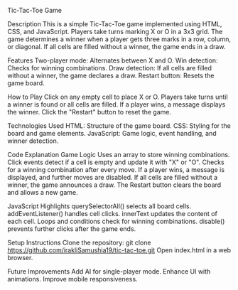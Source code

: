 Tic-Tac-Toe Game

Description
This is a simple Tic-Tac-Toe game implemented using HTML, CSS, and JavaScript. Players take turns marking X or O in a 3x3 grid. The game determines a winner when a player gets three marks in a row, column, or diagonal. 
If all cells are filled without a winner, the game ends in a draw.

Features
Two-player mode: Alternates between X and O.
Win detection: Checks for winning combinations.
Draw detection: If all cells are filled without a winner, the game declares a draw.
Restart button: Resets the game board.

How to Play
Click on any empty cell to place X or O.
Players take turns until a winner is found or all cells are filled.
If a player wins, a message displays the winner.
Click the "Restart" button to reset the game.

Technologies Used
HTML: Structure of the game board.
CSS: Styling for the board and game elements.
JavaScript: Game logic, event handling, and winner detection.

Code Explanation
Game Logic
Uses an array to store winning combinations.
Click events detect if a cell is empty and update it with "X" or "O".
Checks for a winning combination after every move.
If a player wins, a message is displayed, and further moves are disabled.
If all cells are filled without a winner, the game announces a draw.
The Restart button clears the board and allows a new game.

JavaScript Highlights
querySelectorAll() selects all board cells.
addEventListener() handles cell clicks.
innerText updates the content of each cell.
Loops and conditions check for winning combinations.
disable() prevents further clicks after the game ends.

Setup Instructions
Clone the repository:
git clone https://github.com/irakliSamushia19/tic-tac-toe.git
Open index.html in a web browser.

Future Improvements
Add AI for single-player mode.
Enhance UI with animations.
Improve mobile responsiveness.



